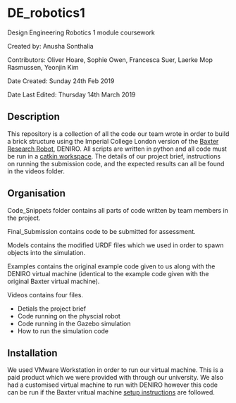 # DE_robotics1
Design Engineering Robotics 1 module coursework

Created by: Anusha Sonthalia

Contributors: Oliver Hoare, Sophie Owen, Francesca Suer, Laerke Mop Rasmussen, Yeonjin Kim

Date Created: Sunday 24th Feb 2019

Date Last Edited: Thursday 14th March 2019


## Description
This repository is a collection of all the code our team wrote in order to build a brick structure using the Imperial College London version of the [Baxter Research Robot](http://sdk.rethinkrobotics.com/wiki/Home), DENIRO. All scripts are written in python and all code must be run in a [catkin workspace](http://wiki.ros.org/catkin/workspaces). The details of our project brief, instructions on running the submission code, and the expected results can all be found in the videos folder.

## Organisation
Code_Snippets folder contains all parts of code written by team members in the project.

Final_Submission contains code to be submitted for assessment.

Models contains the modified URDF files which we used in order to spawn objects into the simulation.

Examples contains the original example code given to us along with the DENIRO virtual machine (identical to the example code given with the original Baxter virtual machine).

Videos contains four files. 
* Detials the project brief
* Code running on the physcial robot
* Code running in the Gazebo simulation 
* How to run the simulation code

## Installation
We used VMware Workstation in order to run our virtual machine. This is a paid product which we were provided with through our university. We also had a customised virtual machine to run with DENIRO however this code can be run if the Baxter vritual machine [setup instructions](http://sdk.rethinkrobotics.com/wiki/Hello_Baxter#Required_Hardware) are followed.

